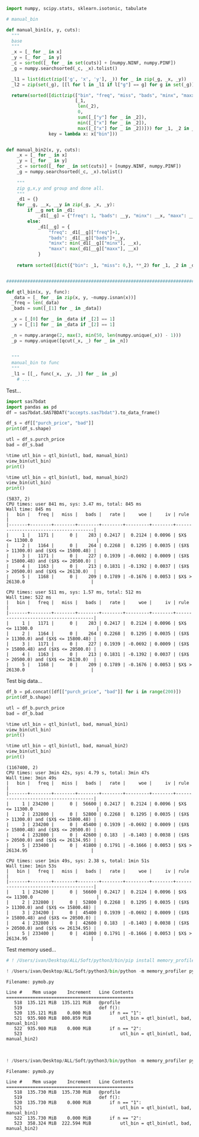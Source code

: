 

```python
import numpy, scipy.stats, sklearn.isotonic, tabulate
```


```python
# manual_bin

def manual_bin1(x, y, cuts):
  """
  base
  """
  _x = [_ for _ in x]
  _y = [_ for _ in y]
  _c = sorted([_ for _ in set(cuts)] + [numpy.NINF, numpy.PINF])
  _g = numpy.searchsorted(_c, _x).tolist()

  _l1 = list(dict(zip(['g', 'x', 'y'], _)) for _ in zip(_g, _x, _y))
  _l2 = zip(set(_g), [[l for l in _l1 if l["g"] == g] for g in set(_g)])

  return(sorted([dict(zip(["bin", "freq", "miss", "bads", "minx", "maxx"],
                          [_1, 
                           len(_2), 
                           0,
                           sum([_["y"] for _ in _2]),
                           min([_["x"] for _ in _2]),
                           max([_["x"] for _ in _2])])) for _1, _2 in _l2], 
                key = lambda x: x["bin"]))


def manual_bin2(x, y, cuts):
    _x = [_ for _ in x]
    _y = [_ for _ in y]
    _c = sorted([_ for _ in set(cuts)] + [numpy.NINF, numpy.PINF])
    _g = numpy.searchsorted(_c, _x).tolist()
    
    """
    zip g,x,y and group and done all.
    """
    _d1 = {}
    for __g, __x, __y in zip(_g, _x, _y):
        if __g not in _d1:
            _d1[__g] = {"freq": 1, "bads": __y, "minx": __x, "maxx": __x}
        else:
            _d1[__g] = {
                "freq": _d1[__g]["freq"]+1, 
                "bads": _d1[__g]["bads"]+__y, 
                "minx": min(_d1[__g]["minx"], __x), 
                "maxx": max(_d1[__g]["maxx"], __x)
            }
    
    return sorted([dict({"bin": _1, "miss": 0,}, **_2) for _1, _2 in _d1.items()], key = lambda x: x["bin"])

```


```python

###################################################################################################

def qtl_bin(x, y, func):
  _data = [_ for _ in zip(x, y, ~numpy.isnan(x))]
  _freq = len(_data)
  _bads = sum([_[1] for _ in _data])

  _x = [_[0] for _ in _data if _[2] == 1]
  _y = [_[1] for _ in _data if _[2] == 1]

  _n = numpy.arange(2, max(3, min(50, len(numpy.unique(_x)) - 1)))
  _p = numpy.unique([qcut(_x, _) for _ in _n])
	
  
  """
  manual_bin to func
  """
  _l1 = [[_, func(_x, _y, _)] for _ in _p]
	# ...

```



Test...

```python
import sas7bdat
import pandas as pd
df = sas7bdat.SAS7BDAT("accepts.sas7bdat").to_data_frame()
```


```python
df_s = df[["purch_price", "bad"]]
print(df_s.shape)

utl = df_s.purch_price
bad = df_s.bad

%time utl_bin = qtl_bin(utl, bad, manual_bin1)
view_bin(utl_bin)
print()

%time utl_bin = qtl_bin(utl, bad, manual_bin2)
view_bin(utl_bin)
print()
```

    (5837, 2)
    CPU times: user 841 ms, sys: 3.47 ms, total: 845 ms
    Wall time: 845 ms
    |   bin |   freq |   miss |   bads |   rate |     woe |     iv | rule                                  |
    |-------+--------+--------+--------+--------+---------+--------+---------------------------------------|
    |     1 |   1171 |      0 |    283 | 0.2417 |  0.2124 | 0.0096 | $X$ <= 11300.0                        |
    |     2 |   1164 |      0 |    264 | 0.2268 |  0.1295 | 0.0035 | ($X$ > 11300.0) and ($X$ <= 15800.48) |
    |     3 |   1171 |      0 |    227 | 0.1939 | -0.0692 | 0.0009 | ($X$ > 15800.48) and ($X$ <= 20500.0) |
    |     4 |   1163 |      0 |    213 | 0.1831 | -0.1392 | 0.0037 | ($X$ > 20500.0) and ($X$ <= 26130.0)  |
    |     5 |   1168 |      0 |    209 | 0.1789 | -0.1676 | 0.0053 | $X$ > 26130.0                         |
    
    CPU times: user 511 ms, sys: 1.57 ms, total: 512 ms
    Wall time: 522 ms
    |   bin |   freq |   miss |   bads |   rate |     woe |     iv | rule                                  |
    |-------+--------+--------+--------+--------+---------+--------+---------------------------------------|
    |     1 |   1171 |      0 |    283 | 0.2417 |  0.2124 | 0.0096 | $X$ <= 11300.0                        |
    |     2 |   1164 |      0 |    264 | 0.2268 |  0.1295 | 0.0035 | ($X$ > 11300.0) and ($X$ <= 15800.48) |
    |     3 |   1171 |      0 |    227 | 0.1939 | -0.0692 | 0.0009 | ($X$ > 15800.48) and ($X$ <= 20500.0) |
    |     4 |   1163 |      0 |    213 | 0.1831 | -0.1392 | 0.0037 | ($X$ > 20500.0) and ($X$ <= 26130.0)  |
    |     5 |   1168 |      0 |    209 | 0.1789 | -0.1676 | 0.0053 | $X$ > 26130.0                         |



Test big data...


```python
df_b = pd.concat([df[["purch_price", "bad"]] for i in range(200)])
print(df_b.shape)

utl = df_b.purch_price
bad = df_b.bad

%time utl_bin = qtl_bin(utl, bad, manual_bin1)
view_bin(utl_bin)
print()

%time utl_bin = qtl_bin(utl, bad, manual_bin2)
view_bin(utl_bin)
print()
```

    (1167400, 2)
    CPU times: user 3min 42s, sys: 4.79 s, total: 3min 47s
    Wall time: 3min 49s
    |   bin |   freq |   miss |   bads |   rate |     woe |     iv | rule                                  |
    |-------+--------+--------+--------+--------+---------+--------+---------------------------------------|
    |     1 | 234200 |      0 |  56600 | 0.2417 |  0.2124 | 0.0096 | $X$ <= 11300.0                        |
    |     2 | 232800 |      0 |  52800 | 0.2268 |  0.1295 | 0.0035 | ($X$ > 11300.0) and ($X$ <= 15800.48) |
    |     3 | 234200 |      0 |  45400 | 0.1939 | -0.0692 | 0.0009 | ($X$ > 15800.48) and ($X$ <= 20500.0) |
    |     4 | 232800 |      0 |  42600 | 0.183  | -0.1403 | 0.0038 | ($X$ > 20500.0) and ($X$ <= 26134.95) |
    |     5 | 233400 |      0 |  41800 | 0.1791 | -0.1666 | 0.0053 | $X$ > 26134.95                        |
    
    CPU times: user 1min 49s, sys: 2.38 s, total: 1min 51s
    Wall time: 1min 53s
    |   bin |   freq |   miss |   bads |   rate |     woe |     iv | rule                                  |
    |-------+--------+--------+--------+--------+---------+--------+---------------------------------------|
    |     1 | 234200 |      0 |  56600 | 0.2417 |  0.2124 | 0.0096 | $X$ <= 11300.0                        |
    |     2 | 232800 |      0 |  52800 | 0.2268 |  0.1295 | 0.0035 | ($X$ > 11300.0) and ($X$ <= 15800.48) |
    |     3 | 234200 |      0 |  45400 | 0.1939 | -0.0692 | 0.0009 | ($X$ > 15800.48) and ($X$ <= 20500.0) |
    |     4 | 232800 |      0 |  42600 | 0.183  | -0.1403 | 0.0038 | ($X$ > 20500.0) and ($X$ <= 26134.95) |
    |     5 | 233400 |      0 |  41800 | 0.1791 | -0.1666 | 0.0053 | $X$ > 26134.95                        |



Test memory used...


```python
# ! /Users/ivan/Desktop/ALL/Soft/python3/bin/pip install memory_profiler psutil
```


```python
! /Users/ivan/Desktop/ALL/Soft/python3/bin/python -m memory_profiler pymob.py 1
```

    Filename: pymob.py
    
    Line #    Mem usage    Increment   Line Contents
    ================================================
       518  135.121 MiB  135.121 MiB   @profile
       519                             def f():
       520  135.121 MiB    0.000 MiB       if n == "1":
       521  935.980 MiB  800.859 MiB           utl_bin = qtl_bin(utl, bad, manual_bin1)
       522  935.980 MiB    0.000 MiB       if n == "2":
       523                                     utl_bin = qtl_bin(utl, bad, manual_bin2)


​    

```python
! /Users/ivan/Desktop/ALL/Soft/python3/bin/python -m memory_profiler pymob.py 2
```

    Filename: pymob.py
    
    Line #    Mem usage    Increment   Line Contents
    ================================================
       518  135.730 MiB  135.730 MiB   @profile
       519                             def f():
       520  135.730 MiB    0.000 MiB       if n == "1":
       521                                     utl_bin = qtl_bin(utl, bad, manual_bin1)
       522  135.730 MiB    0.000 MiB       if n == "2":
       523  358.324 MiB  222.594 MiB           utl_bin = qtl_bin(utl, bad, manual_bin2)


​    

